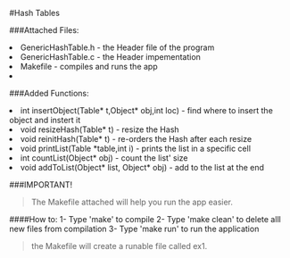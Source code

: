 
#Hash Tables

###Attached Files:
<li>GenericHashTable.h - the Header file of the program</li>
<li>GenericHashTable.c - the Header impementation</li>
<li>Makefile - compiles and runs the app<li>


###Added Functions:
<li>int insertObject(Table* t,Object* obj,int loc) - find where to insert the object and instert it</li>
<li>void resizeHash(Table* t) - resize the Hash</li>
<li>void reinitHash(Table* t) - re-orders the  Hash after each resize</li>
<li>void printList(Table *table,int i) - prints the list in a specific cell</li>
<li>int countList(Object* obj) - count the list' size</li>
<li>void addToList(Object* list, Object* obj) - add to the list at the end</li>

###IMPORTANT!

>The Makefile attached will help you run the app easier.

####How to:
1- Type 'make' to compile
2- Type 'make clean' to delete alll new files from compilation
3- Type 'make run' to run the application

>the Makefile will create a runable file called ex1.
